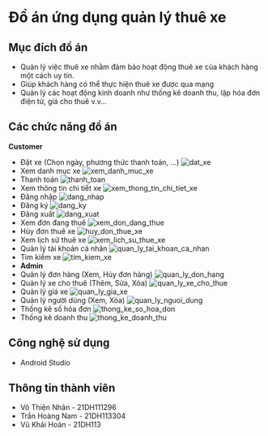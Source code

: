 # Đồ án ứng dụng quản lý thuê xe
## Mục đích đồ án
- Quản lý việc thuê xe nhằm đảm bảo hoạt động thuê xe của khách hàng một cách uy tín.
- Giúp khách hàng có thể thực hiện thuê xe được qua mạng
- Quản lý các hoạt động kinh doanh như thống kê doanh thu, lập hóa đơn điện tử, giá cho thuê v.v…
## Các chức năng đồ án
**Customer**
- Đặt xe (Chọn ngày, phương thức thanh toán, ...)
  ![dat_xe](https://raw.githubusercontent.com/NhaanVox/Nhom4_UngDungThueXe_T5_C3/main/images/Trang%20ch%E1%BB%A7.jpg)
- Xem danh mục xe
  ![xem_danh_muc_xe]()
- Thanh toán
  ![thanh_toan]()
- Xem thông tin chi tiết xe
  ![xem_thong_tin_chi_tiet_xe]()
- Đăng nhập
  ![dang_nhap]()
- Đăng ký
  ![dang_ky]()
- Đăng xuất
  ![dang_xuat]()
- Xem đơn đang thuê
  ![xem_don_dang_thue]()
- Hủy đơn thuê xe
  ![huy_don_thue_xe]()
- Xem lịch sử thuê xe
  ![xem_lich_su_thue_xe]()
- Quản lý tài khoản cá nhân
  ![quan_ly_tai_khoan_ca_nhan]()
- Tìm kiếm xe
  ![tim_kiem_xe]()
- **Admin**
- Quản lý đơn hàng (Xem, Hủy đơn hàng)
  ![quan_ly_don_hang]()
- Quản lý xe cho thuê (Thêm, Sửa, Xóa)
  ![quan_ly_xe_cho_thue]()
- Quản lý giá xe
  ![quan_ly_gia_xe]()
- Quản lý người dùng (Xem, Xóa)
  ![quan_ly_nguoi_dung]()
- Thống kê số hóa đơn
  ![thong_ke_so_hoa_don]()
- Thống kê doanh thu
  ![thong_ke_doanh_thu]()
## Công nghệ sử dụng
- Android Studio
## Thông tin thành viên
- Võ Thiện Nhân - 21DH111296
- Trần Hoàng Nam - 21DH113304
- Vũ Khải Hoàn - 21DH113
